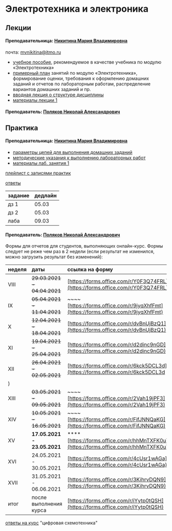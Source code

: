 # Электротехника и электроника

## Лекции

#### Преподавательница: [Никитина Мария Владимировна](https://isu.ifmo.ru/pls/apex/f?p=2143:3:111244859593082::NO::PID:111796)

почта: [mvnikitina@itmo.ru](mailto:mvnikitina@itmo.ru)

* [учебное пособие](https://drive.google.com/file/d/14gdTlNOeLpkL_jI3Sw7evWKib9WBKuYw/view), рекомендуемое в качестве учебника по модулю «Электротехника»
* [примерный план](https://drive.google.com/file/d/14GZ5tKQ4mGAu_tbxD1ZtbPl-rgAGY5lE/view) занятий по модулю «Электротехника», формирование оценки, требования к оформлению домашних заданий и отчетов по лабораторным работам, распределение вариантов домашних заданий и пр.
* [вводная лекция о структуре дисциплины](https://drive.google.com/file/d/1P6YoE0JV1NA2DPAJsM9s9Gwv_drHy1HX/view)
* [материалы лекции 1](https://drive.google.com/file/d/1WJt5p2m12F5xc5Yk0nTmIngniCm9XXiN/view)

#### Преподаватель: [Поляков Николай Александрович](https://isu.ifmo.ru/pls/apex/f?p=2143:3:111244859593082::NO::PID:137894)

## Практика

#### Преподавательница: [Никитина Мария Владимировна](https://isu.ifmo.ru/pls/apex/f?p=2143:3:111244859593082::NO::PID:111796)

* [параметры цепей для выполнения домашних заданий](https://drive.google.com/file/d/1KFJsFoFHU7fJjaeNyg4H1JgU5pJLN5hB/view)
* [методические указания к выполнению лабораторных работ](https://drive.google.com/file/d/1lRcMQX93qdbbQGIUX1amCNFeYCescBTQ/view)
* [материалы лаб. занятия 1](https://drive.google.com/file/d/1BkVRHXZbfbv4uQJ-FRcJUVrEkMjhz25P/view)

[плейлист с записями практик](https://www.youtube.com/playlist?list=PLzKRKyH3GUxQe_s1TtJgiRJl80ZzneMPZ)

[ответы](https://drive.google.com/drive/folders/1inVJVo2cPYAqsVBej8CE50hvfSoVxl5b)

| задание | дедлайн |
| :--- | :--- |
| дз 1 | 05.03 |
| дз 2 | 05.03 |
| лаба | 09.03 |

#### Преподаватель: [Поляков Николай Александрович](https://isu.ifmo.ru/pls/apex/f?p=2143:3:111244859593082::NO::PID:137894)

Формы для отчетов для студентов, выполняющих онлайн-курс. Формы следует не реже чем раз в 2 недели \(если результат не изменился, можно загрузить результат без изменений\):

| неделя | даты | ссылка на форму |
| :--- | :--- | :--- |
| VIII | ~~29.03.2021 - 04.04.2021~~ | [https://forms.office.com/r/Y0F3Q74FRL](https://forms.office.com/r/Y0F3Q74FRL) |
| IX | ~~05.04.2021 - 11.04.2021~~ | ~~~~[https://forms.office.com/r/9jyqXhfFmt](https://forms.office.com/r/9jyqXhfFmt) |
| X | ~~12.04.2021 - 18.04.2021~~ | [https://forms.office.com/r/dvBnUjBzQ1](https://forms.office.com/r/dvBnUjBzQ1) |
| XI | ~~19.04.2021 - 25.04.2021~~ | [https://forms.office.com/r/d2dinc9nGD](https://forms.office.com/r/d2dinc9nGD) |
| XII | ~~26.04.2021 - 02.05.2021~~ | [https://forms.office.com/r/6kck5DCL3d](https://forms.office.com/r/6kck5DCL3d
) |
| XIII | ~~03.05.2021 - 09.05.2021~~ | ~~~~[https://forms.office.com/r/2Vah19jPF3](https://forms.office.com/r/2Vah19jPF3) |
| XIV | ~~10.05.2021 - 16.05.2021~~ | ~~~~[https://forms.office.com/r/FifJNNQaKG](https://forms.office.com/r/FifJNNQaKG) |
| XV | **17.05.2021 - 23.05.2021** | \*\*\*\*[https://forms.office.com/r/hhMnTXFK0u](https://forms.office.com/r/hhMnTXFK0u) |
| XVI | 24.05.2021 - 30.05.2021 | [https://forms.office.com/r/4cUsr1wAGa](https://forms.office.com/r/4cUsr1wAGa) |
| XVII | 31.05.2021 - 06.06.2021 | [https://forms.office.com/r/3KihrvDQN9](https://forms.office.com/r/3KihrvDQN9) |
| итог | после выполнения курса | [https://forms.office.com/r/iYytp0tQSH](https://forms.office.com/r/iYytp0tQSH) |

[ответы на курс](https://drive.google.com/drive/folders/1rHT-gKE8-ui7PvByqp7Wlbwdl8i8yRkE) "цифровая схемотехника"


